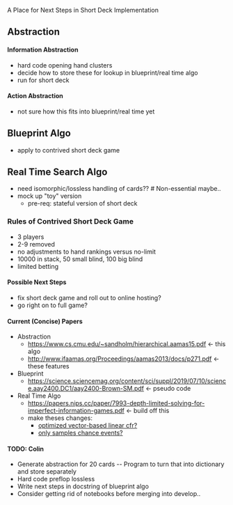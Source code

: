 A Place for Next Steps in Short Deck Implementation

## Abstraction

#### Information Abstraction
- hard code opening hand clusters
- decide how to store these for lookup in blueprint/real time algo
- run for short deck

#### Action Abstraction
- not sure how this fits into blueprint/real time yet

## Blueprint Algo
- apply to contrived short deck game

## Real Time Search Algo
- need isomorphic/lossless handling of cards??  # Non-essential maybe..
- mock up "toy" version 
  - pre-req: stateful version of short deck

### Rules of Contrived Short Deck Game
- 3 players
- 2-9 removed
- no adjustments to hand rankings versus no-limit
- 10000 in stack, 50 small blind, 100 big blind
- limited betting

#### Possible Next Steps
- fix short deck game and roll out to online hosting?
- go right on to full game?

#### Current (Concise) Papers 
- Abstraction
  - https://www.cs.cmu.edu/~sandholm/hierarchical.aamas15.pdf <- this algo
  - http://www.ifaamas.org/Proceedings/aamas2013/docs/p271.pdf <- these features
- Blueprint
  - https://science.sciencemag.org/content/sci/suppl/2019/07/10/science.aay2400.DC1/aay2400-Brown-SM.pdf <- pseudo code
- Real Time Algo
  - https://papers.nips.cc/paper/7993-depth-limited-solving-for-imperfect-information-games.pdf <- build off this
  - make theses changes:
    - [optimized vector-based linear cfr?](https://arxiv.org/pdf/1809.04040.pdf)
    - [only samples chance events?](http://martin.zinkevich.org/publications/ijcai2011_rgbr.pdf)
    
#### TODO: Colin
- Generate abstraction for 20 cards
-- Program to turn that into dictionary and store separately
- Hard code preflop lossless
- Write next steps in docstring of blueprint algo
- Consider getting rid of notebooks before merging into develop..